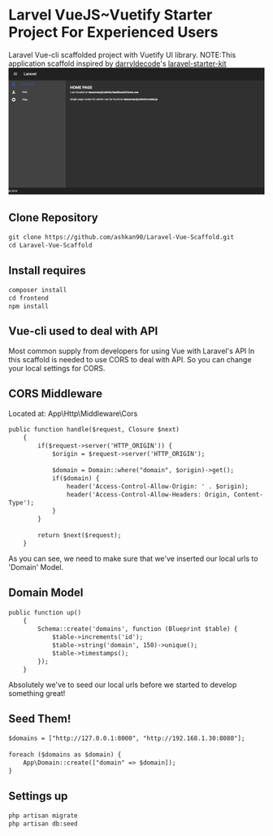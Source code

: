 # Larvel VueJS~Vuetify Starter Project For Experienced Users
Laravel Vue-cli scaffolded project with Vuetify UI library. 
NOTE:This application scaffold inspired by <a href="https://github.com/darryldecode">darryldecode</a>'s <a href="https://github.com/darryldecode/laravel-starter-kit">laravel-starter-kit</a>
![application](https://github.com/ashkan90/Laravel-Vue-Scaffold/blob/master/application.png?raw=true)

## Clone Repository
```
git clone https://github.com/ashkan90/Laravel-Vue-Scaffold.git 
cd Laravel-Vue-Scaffold
```

## Install requires
```
composer install
cd frontend
npm install
```
## Vue-cli used to deal with API
Most common supply from developers for using Vue with Laravel's API
In this scaffold is needed to use CORS to deal with API.
So you can change your local settings for CORS.

## CORS Middleware
Located at: App\Http\Middleware\Cors
```
public function handle($request, Closure $next)
    {
        if($request->server('HTTP_ORIGIN')) {
            $origin = $request->server('HTTP_ORIGIN');
            
            $domain = Domain::where("domain", $origin)->get();
            if($domain) {
                header('Access-Control-Allow-Origin: ' . $origin);
                header('Access-Control-Allow-Headers: Origin, Content-Type');
            }
        }

        return $next($request);
    }
```
As you can see, we need to make sure that we've inserted our local urls to 'Domain' Model.

## Domain Model
```
public function up()
    {
        Schema::create('domains', function (Blueprint $table) {
            $table->increments('id');
            $table->string('domain', 150)->unique();
            $table->timestamps();
        });
    }
```

Absolutely we've to seed our local urls before we started to develop something great!
## Seed Them!
```
$domains = ["http://127.0.0.1:8000", "http://192.168.1.30:8080"];

foreach ($domains as $domain) {
    App\Domain::create(["domain" => $domain]);
}
```
## Settings up 
```
php artisan migrate
php artisan db:seed
```


